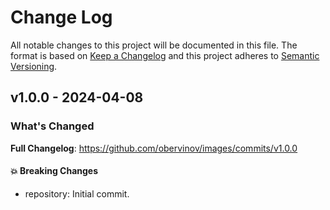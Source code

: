 # Change Log
All notable changes to this project will be documented in this file.
The format is based on [Keep a Changelog](http://keepachangelog.com/) and this project adheres to [Semantic Versioning](http://semver.org/).


## v1.0.0 - 2024-04-08
### What's Changed
**Full Changelog**: https://github.com/obervinov/images/commits/v1.0.0
#### 💥 Breaking Changes
* repository: Initial commit.
